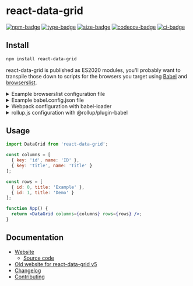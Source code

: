 # react-data-grid

[![npm-badge]][npm-url]
[![type-badge]][npm-url]
[![size-badge]][size-url]
[![codecov-badge]][codecov-url]
[![ci-badge]][ci-url]

[npm-badge]: https://img.shields.io/npm/v/react-data-grid
[npm-url]: https://www.npmjs.com/package/react-data-grid
[size-badge]: https://img.shields.io/bundlephobia/minzip/react-data-grid
[size-url]: https://bundlephobia.com/package/react-data-grid
[type-badge]: https://img.shields.io/npm/types/react-data-grid
[codecov-badge]: https://codecov.io/gh/adazzle/react-data-grid/branch/main/graph/badge.svg?token=cvrRSWiz0Q
[codecov-url]: https://app.codecov.io/gh/adazzle/react-data-grid/branch/main
[ci-badge]: https://github.com/adazzle/react-data-grid/workflows/CI/badge.svg
[ci-url]: https://github.com/adazzle/react-data-grid/actions

## Install

```sh
npm install react-data-grid
```

react-data-grid is published as ES2020 modules, you'll probably want to transpile those down to scripts for the browsers you target using [Babel](https://babeljs.io/) and [browserslist](https://github.com/browserslist/browserslist/blob/main/README.md).

<details>
<summary>Example browserslist configuration file</summary>

```
last 2 chrome versions
last 2 edge versions
last 2 firefox versions
last 2 safari versions
```

See [documentation](https://github.com/browserslist/browserslist/blob/main/README.md)

</details>

<details>
<summary>Example babel.config.json file</summary>

```json
{
  "presets": [
    [
      "@babel/env",
      {
        "bugfixes": true,
        "shippedProposals": true,
        "corejs": 3,
        "useBuiltIns": "entry"
      }
    ]
  ]
}
```

See [documentation](https://babeljs.io/docs/en/)

- It's important that the configuration filename be `babel.config.*` instead of `.babelrc.*`, otherwise Babel might not transpile modules under `node_modules`.
- We recommend polyfilling modern JS features with [core-js](https://www.npmjs.com/package/core-js) by adding the following snippet at the top of your bundle's entry file:
  ```js
  import 'core-js/stable';
  ```
  - Babel's `env` preset, if configured correctly, will transform this import so only the necessary polyfills are included in your bundle.
- Polyfilling the [`ResizeObserver`](https://developer.mozilla.org/en-US/docs/Web/API/ResizeObserver) API is required for older browsers.
</details>

<details>
<summary>Webpack configuration with babel-loader</summary>

```js
{
  // ...
  module: {
    rules: {
      test: /\.js$/,
      exclude: /node_modules[/\\](?!react-data-grid[/\\]lib)/,
      use: 'babel-loader'
    }
  }
}
```

See [documentation](https://github.com/babel/babel-loader/blob/main/README.md)

</details>

<details>
<summary>rollup.js configuration with @rollup/plugin-babel</summary>

```js
{
  // ...
  plugins: {
    babel({
      include: ['./src/**/*', './node_modules/react-data-grid/lib/**/*']
    });
  }
}
```

See [documentation](https://github.com/rollup/plugins/blob/master/packages/babel/README.md)

</details>

## Usage

```jsx
import DataGrid from 'react-data-grid';

const columns = [
  { key: 'id', name: 'ID' },
  { key: 'title', name: 'Title' }
];

const rows = [
  { id: 0, title: 'Example' },
  { id: 1, title: 'Demo' }
];

function App() {
  return <DataGrid columns={columns} rows={rows} />;
}
```

## Documentation

- [Website](https://adazzle.github.io/react-data-grid/canary/)
  - [Source code](stories)
- [Old website for react-data-grid v5](https://adazzle.github.io/react-data-grid/)
- [Changelog](CHANGELOG.md)
- [Contributing](CONTRIBUTING.md)
